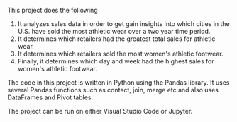 This project does the following
1) It analyzes sales data in order to get gain insights into which cities in the U.S. have sold the most athletic wear over a two year time period.
2) It determines which retailers had the greatest total sales for athletic wear.
3) It determines which retailers sold the most women's athletic footwear.
4) Finally, it determines which day and week had the highest sales for women's athletic footwear.

The code in this project is written in Python using the Pandas library. It uses several Pandas functions such as contact, join, merge etc and also uses DataFrames and Pivot tables.

The project can be run on either Visual Studio Code or Jupyter.
